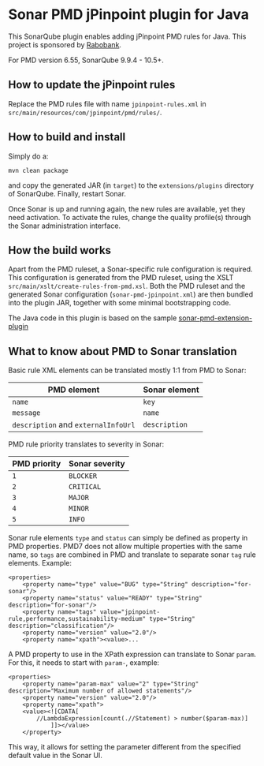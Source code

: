 # Sonar PMD jPinpoint plugin for Java

This SonarQube plugin enables adding jPinpoint PMD rules for Java. 
This project is sponsored by [Rabobank](https://www.rabobank.com/).
 
For PMD version 6.55, SonarQube 9.9.4 - 10.5+.

## How to update the jPinpoint rules

Replace the PMD rules file with name `jpinpoint-rules.xml` in `src/main/resources/com/jpinpoint/pmd/rules/`.

## How to build and install

Simply do a:

    mvn clean package

and copy the generated JAR (in `target`) to the `extensions/plugins` directory of SonarQube. 
Finally, restart Sonar.

Once Sonar is up and running again, the new rules are available, yet they need activation.
To activate the rules, change the quality profile(s) through the Sonar administration interface.

## How the build works

Apart from the PMD ruleset, a Sonar-specific rule configuration is required. 
This configuration is generated from the PMD ruleset, using the XSLT `src/main/xslt/create-rules-from-pmd.xsl`. 
Both the PMD ruleset and the generated Sonar configuration (`sonar-pmd-jpinpoint.xml`) are then bundled into the plugin JAR, together with some minimal bootstrapping code.

The Java code in this plugin is based on the sample [sonar-pmd-extension-plugin](https://github.com/SonarSource/sonar-examples/tree/master/plugins/sonar-pmd-extension-plugin)

## What to know about PMD to Sonar translation

Basic rule XML elements can be translated mostly 1:1 from PMD to Sonar:

| PMD element                       | Sonar element |
|-----------------------------------|---------------|
| `name`                            | `key` |
| `message`                         | `name` |
| `description` and `externalInfoUrl` | `description` |


PMD rule priority translates to severity in Sonar:

| PMD priority | Sonar severity |
|--------------|----------------|
| `1`            | `BLOCKER`       |
| `2`            | `CRITICAL`      |
| `3`            | `MAJOR`         |
| `4`            | `MINOR`          |
| `5`            | `INFO`           |

Sonar rule elements `type` and `status` can simply be defined as property in PMD properties. 
PMD7 does not allow multiple properties with the same name, so `tags` are combined in PMD and translate to separate sonar `tag` rule elements. 
Example:

    <properties>
        <property name="type" value="BUG" type="String" description="for-sonar"/>
        <property name="status" value="READY" type="String" description="for-sonar"/>
        <property name="tags" value="jpinpoint-rule,performance,sustainability-medium" type="String" description="classification"/>
        <property name="version" value="2.0"/>
        <property name="xpath"><value>...

A PMD property to use in the XPath expression can translate to Sonar `param`. For this, it needs to start with `param-`, example:

    <properties>
        <property name="param-max" value="2" type="String" description="Maximum number of allowed statements"/>
        <property name="version" value="2.0"/>
        <property name="xpath">
        <value><![CDATA[
            //LambdaExpression[count(.//Statement) > number($param-max)]
                ]]></value>
        </property>
This way, it allows for setting the parameter different from the specified default value in the Sonar UI.
